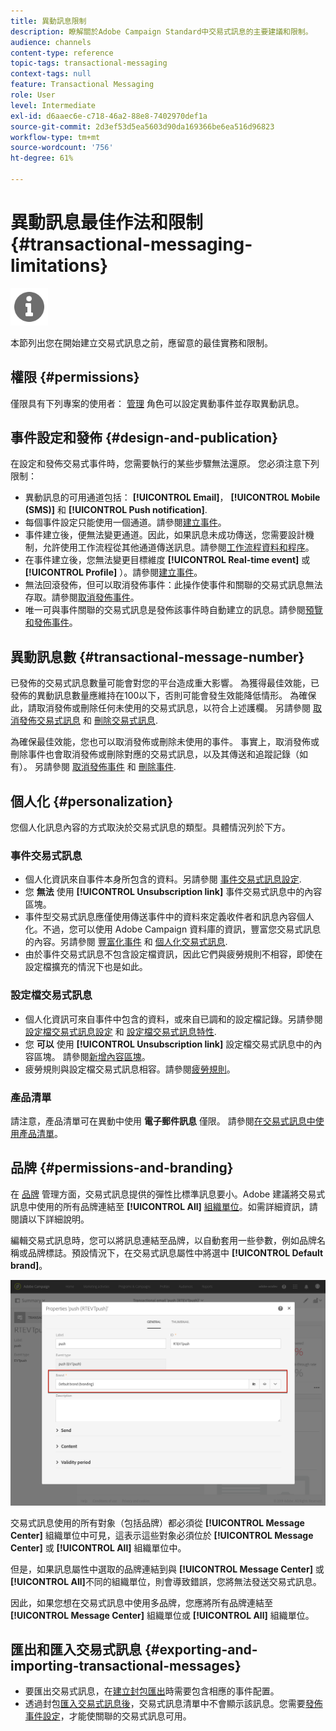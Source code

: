 ```yaml
---
title: 異動訊息限制
description: 瞭解關於Adobe Campaign Standard中交易式訊息的主要建議和限制。
audience: channels
content-type: reference
topic-tags: transactional-messaging
context-tags: null
feature: Transactional Messaging
role: User
level: Intermediate
exl-id: d6aaec6e-c718-46a2-88e8-7402970def1a
source-git-commit: 2d3ef53d5ea5603d90da169366be6ea516d96823
workflow-type: tm+mt
source-wordcount: '756'
ht-degree: 61%

---
```


# 異動訊息最佳作法和限制 {#transactional-messaging-limitations}

<img src="assets/do-not-localize/icon_concepts.svg" width="60px">

本節列出您在開始建立交易式訊息之前，應留意的最佳實務和限制。

<!--For more on transactional messages, including on how to configure and create them, see [Getting started with transactional messaging](../../channels/using/getting-started-with-transactional-msg.md).-->

## 權限 {#permissions}

僅限具有下列專案的使用者： [管理](../../administration/using/users-management.md#functional-administrators) 角色可以設定異動事件並存取異動訊息。

## 事件設定和發佈 {#design-and-publication}

在設定和發佈交易式事件時，您需要執行的某些步驟無法還原。 您必須注意下列限制：

* 異動訊息的可用通道包括： **[!UICONTROL Email]**， **[!UICONTROL Mobile (SMS)]** 和 **[!UICONTROL Push notification]**.
* 每個事件設定只能使用一個通道。請參閱[建立事件](../../channels/using/configuring-transactional-event.md#creating-an-event)。
* 事件建立後，便無法變更通道。因此，如果訊息未成功傳送，您需要設計機制，允許使用工作流程從其他通道傳送訊息。請參閱[工作流程資料和程序](../../automating/using/get-started-workflows.md)。
* 在事件建立後，您無法變更目標維度 **[!UICONTROL Real-time event]** 或 **[!UICONTROL Profile]** ）。請參閱[建立事件](../../channels/using/configuring-transactional-event.md#creating-an-event)。
* 無法回滾發佈，但可以取消發佈事件：此操作使事件和關聯的交易式訊息無法存取。請參閱[取消發佈事件](../../channels/using/publishing-transactional-event.md#unpublishing-an-event)。
* 唯一可與事件關聯的交易式訊息是發佈該事件時自動建立的訊息。請參閱[預覽和發佈事件](../../channels/using/publishing-transactional-event.md#previewing-and-publishing-the-event)。

## 異動訊息數 {#transactional-message-number}

已發佈的交易式訊息數量可能會對您的平台造成重大影響。 為獲得最佳效能，已發佈的異動訊息數量應維持在100以下，否則可能會發生效能降低情形。 為確保此，請取消發佈或刪除任何未使用的交易式訊息，以符合上述護欄。 另請參閱 [取消發佈交易式訊息](../../channels/using/publishing-transactional-message.md#unpublishing-a-transactional-message) 和 [刪除交易式訊息](../../channels/using/publishing-transactional-message.md#deleting-a-transactional-message).

為確保最佳效能，您也可以取消發佈或刪除未使用的事件。 事實上，取消發佈或刪除事件也會取消發佈或刪除對應的交易式訊息，以及其傳送和追蹤記錄（如有）。 另請參閱 [取消發佈事件](../../channels/using/publishing-transactional-event.md#unpublishing-an-event) 和 [刪除事件](../../channels/using/publishing-transactional-event.md#deleting-an-event).

## 個人化 {#personalization}

您個人化訊息內容的方式取決於交易式訊息的類型。具體情況列於下方。

### 事件交易式訊息

* 個人化資訊來自事件本身所包含的資料。另請參閱 [事件交易式訊息設定](../../channels/using/configuring-transactional-event.md#event-based-transactional-messages).
* 您 **無法** 使用 **[!UICONTROL Unsubscription link]** 事件交易式訊息中的內容區塊。
* 事件型交易式訊息應僅使用傳送事件中的資料來定義收件者和訊息內容個人化。不過，您可以使用 Adobe Campaign 資料庫的資訊，豐富您交易式訊息的內容。另請參閱 [豐富化事件](../../channels/using/configuring-transactional-event.md#enriching-the-transactional-message-content) 和 [個人化交易式訊息](../../channels/using/editing-transactional-message.md#personalizing-a-transactional-message).
* 由於事件交易式訊息不包含設定檔資訊，因此它們與疲勞規則不相容，即使在設定檔擴充的情況下也是如此。

### 設定檔交易式訊息

* 個人化資訊可來自事件中包含的資料，或來自已調和的設定檔記錄。另請參閱 [設定檔交易式訊息設定](../../channels/using/configuring-transactional-event.md#profile-based-transactional-messages) 和 [設定檔交易式訊息特性](../../channels/using/editing-transactional-message.md#profile-transactional-message-specificities).
* 您 **可以** 使用 **[!UICONTROL Unsubscription link]** 設定檔交易式訊息中的內容區塊。 請參閱[新增內容區塊](../../designing/using/personalization.md#adding-a-content-block)。
* 疲勞規則與設定檔交易式訊息相容。請參閱[疲勞規則](../../sending/using/fatigue-rules.md)。

### 產品清單

請注意，產品清單可在異動中使用 **電子郵件訊息** 僅限。 請參閱[在交易式訊息中使用產品清單](../../designing/using/using-product-listings.md)。

## 品牌 {#permissions-and-branding}

在 [品牌](../../administration/using/branding.md) 管理方面，交易式訊息提供的彈性比標準訊息要小。Adobe 建議將交易式訊息中使用的所有品牌連結至 **[!UICONTROL All]** [組織單位](../../administration/using/organizational-units.md)。如需詳細資訊，請閱讀以下詳細說明。

編輯交易式訊息時，您可以將訊息連結至品牌，以自動套用一些參數，例如品牌名稱或品牌標誌。預設情況下，在交易式訊息屬性中將選中 **[!UICONTROL Default brand]**。

![](assets/message-center_branding.png)

交易式訊息使用的所有對象（包括品牌）都必須從 **[!UICONTROL Message Center]** 組織單位中可見，這表示這些對象必須位於 **[!UICONTROL Message Center]** 或 **[!UICONTROL All]** 組織單位中。

但是，如果訊息屬性中選取的品牌連結到與 **[!UICONTROL Message Center]** 或 **[!UICONTROL All]**&#x200B;不同的組織單位，則會導致錯誤，您將無法發送交易式訊息。

因此，如果您想在交易式訊息中使用多品牌，您應將所有品牌連結至 **[!UICONTROL Message Center]** 組織單位或 **[!UICONTROL All]** 組織單位。

## 匯出和匯入交易式訊息 {#exporting-and-importing-transactional-messages}

* 要匯出交易式訊息，在[建立封包匯出](../../automating/using/managing-packages.md#creating-a-package)時需要包含相應的事件配置。
* 透過封包[匯入交易式訊息後](../../automating/using/managing-packages.md#importing-a-package)，交易式訊息清單中不會顯示該訊息。您需要[發佈事件設定](../../channels/using/publishing-transactional-event.md)，才能使關聯的交易式訊息可用。
